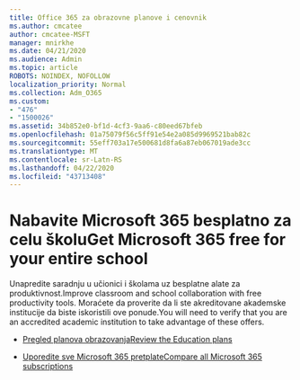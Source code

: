 ```yaml
---
title: Office 365 za obrazovne planove i cenovnik
ms.author: cmcatee
author: cmcatee-MSFT
manager: mnirkhe
ms.date: 04/21/2020
ms.audience: Admin
ms.topic: article
ROBOTS: NOINDEX, NOFOLLOW
localization_priority: Normal
ms.collection: Adm_O365
ms.custom:
- "476"
- "1500026"
ms.assetid: 34b852e0-bf1d-4cf3-9aa6-c80eed67bfeb
ms.openlocfilehash: 01a75079f56c5ff91e54e2a085d9969521bab82c
ms.sourcegitcommit: 55eff703a17e500681d8fa6a87eb067019ade3cc
ms.translationtype: MT
ms.contentlocale: sr-Latn-RS
ms.lasthandoff: 04/22/2020
ms.locfileid: "43713408"
---
```

# <a name="get-microsoft-365-free-for-your-entire-school"></a><span data-ttu-id="a1bce-102">Nabavite Microsoft 365 besplatno za celu školu</span><span class="sxs-lookup"><span data-stu-id="a1bce-102">Get Microsoft 365 free for your entire school</span></span>

<span data-ttu-id="a1bce-103">Unapredite saradnju u učionici i školama uz besplatne alate za produktivnost.</span><span class="sxs-lookup"><span data-stu-id="a1bce-103">Improve classroom and school collaboration with free productivity tools.</span></span> <span data-ttu-id="a1bce-104">Moraćete da proverite da li ste akreditovane akademske institucije da biste iskoristili ove ponude.</span><span class="sxs-lookup"><span data-stu-id="a1bce-104">You will need to verify that you are an accredited academic institution to take advantage of these offers.</span></span>
  
- [<span data-ttu-id="a1bce-105">Pregled planova obrazovanja</span><span class="sxs-lookup"><span data-stu-id="a1bce-105">Review the Education plans</span></span>](https://products.office.com/academic/compare-office-365-education-plans)

- [<span data-ttu-id="a1bce-106">Uporedite sve Microsoft 365 pretplate</span><span class="sxs-lookup"><span data-stu-id="a1bce-106">Compare all Microsoft 365 subscriptions</span></span>](https://products.office.com/business/compare-more-office-365-for-business-plans)
